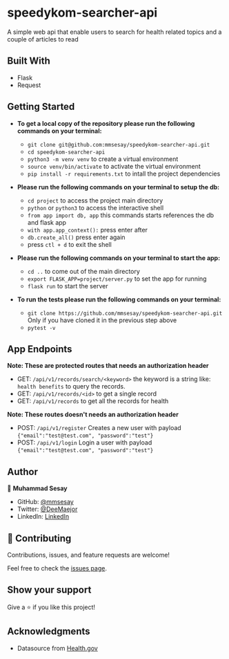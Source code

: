 # speedykom-searcher-api

A simple web api that enable users to search for health related topics and a couple of articles to read

## Built With

- Flask
- Request

## Getting Started

- **To get a local copy of the repository please run the following commands on your terminal:**

  - `git clone git@github.com:mmsesay/speedykom-searcher-api.git`
  - `cd speedykom-searcher-api`
  - `python3 -m venv venv` to create a virtual environment
  - `source venv/bin/activate` to activate the virtual environment
  - `pip install -r requirements.txt` to intall the project dependencies

- **Please run the following commands on your terminal to setup the db:**

  - `cd project` to access the project main directory
  - `python` or `python3` to access the interactive shell
  - `from app import db, app` this commands starts references the db and flask app
  - `with app.app_context():` press enter after
  - `db.create_all()` press enter again
  - press `ctl + d` to exit the shell

- **Please run the following commands on your terminal to start the app:**

  - `cd ..` to come out of the main directory
  - `export FLASK_APP=project/server.py` to set the app for running
  - `flask run` to start the server

- **To run the tests please run the following commands on your terminal:**
  - `git clone https://github.com/mmsesay/speedykom-searcher-api.git` Only if you have cloned it in the previous step above
  - `pytest -v`

## App Endpoints

**Note: These are protected routes that needs an authorization header**

- GET: `/api/v1/records/search/<keyword>` the keyword is a string like: `health benefits` to query the records.
- GET: `/api/v1/records/<id>` to get a single record
- GET: `/api/v1/records` to get all the records for health

**Note: These routes doesn't needs an authorization header**

- POST: `/api/v1/register` Creates a new user with payload `{"email":"test@test.com", "password":"test"}`
- POST: `/api/v1/login` Login a user with payload `{"email":"test@test.com", "password":"test"}`

## Author

👤 **Muhammad Sesay**

- GitHub: [@mmsesay](https://github.com/mmsesay)
- Twitter: [@DeeMaejor](https://twitter.com/DeeMaejor)
- LinkedIn: [LinkedIn](https://linkedin.com/in/muhammad-m-sesay)

## 🤝 Contributing

Contributions, issues, and feature requests are welcome!

Feel free to check the [issues page](../../issues/).

## Show your support

Give a ⭐️ if you like this project!

## Acknowledgments

- Datasource from [Health.gov](https://health.gov/our-work/national-health-initiatives/health-literacy/consumer-health-content/free-web-content/apis-developers/api-documentation)
